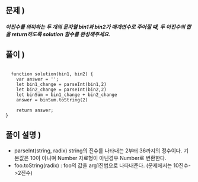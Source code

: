 ## 문제 )

##### 이진수를 의미하는 두 개의 문자열 bin1과 bin2가 매개변수로 주어질 때, 두 이진수의 합을 return하도록 solution 함수를 완성해주세요.

## 풀이 )
<pre><code>
  function solution(bin1, bin2) {
    var answer = '';
    let bin1_change = parseInt(bin1,2)
    let bin2_change = parseInt(bin2,2)
    let binSum = bin1_change + bin2_change
    answer = binSum.toString(2)
    
    return answer;
}
</code></pre> 

## 풀이 설명 ) 
- parseInt(string, radix) string의 진수를 나타내는 2부터 36까지의 정수이다. 기본값은 10이 아니며 Number 자료형이 아닌경우 Number로 변환한다.
- foo.toString(radix) : foo의 값을 arg1진법으로 나타내준다. (문제에서는 10진수->2진수)
